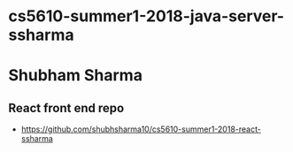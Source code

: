 # cs5610-summer1-2018-java-server-ssharma
# Shubham Sharma
## React front end repo
- https://github.com/shubhsharma10/cs5610-summer1-2018-react-ssharma